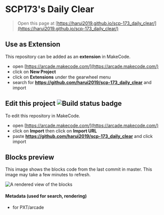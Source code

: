 # SCP173's Daily Clear

> Open this page at [https://harui2019.github.io/scp-173_daily_clear/](https://harui2019.github.io/scp-173_daily_clear/)

## Use as Extension

This repository can be added as an **extension** in MakeCode.

* open [https://arcade.makecode.com/](https://arcade.makecode.com/)
* click on **New Project**
* click on **Extensions** under the gearwheel menu
* search for **https://github.com/harui2019/scp-173_daily_clear** and import

## Edit this project ![Build status badge](https://github.com/harui2019/scp-173_daily_clear/workflows/MakeCode/badge.svg)

To edit this repository in MakeCode.

* open [https://arcade.makecode.com/](https://arcade.makecode.com/)
* click on **Import** then click on **Import URL**
* paste **https://github.com/harui2019/scp-173_daily_clear** and click import

## Blocks preview

This image shows the blocks code from the last commit in master.
This image may take a few minutes to refresh.

![A rendered view of the blocks](https://github.com/harui2019/scp-173_daily_clear/raw/master/.github/makecode/blocks.png)

#### Metadata (used for search, rendering)

* for PXT/arcade
<script src="https://makecode.com/gh-pages-embed.js"></script><script>makeCodeRender("{{ site.makecode.home_url }}", "{{ site.github.owner_name }}/{{ site.github.repository_name }}");</script>
